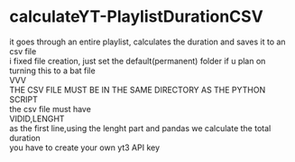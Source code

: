 # calculateYT-PlaylistDurationCSV<br />
it goes through an entire playlist, calculates the duration and saves it to an csv file<br />
i fixed file creation, just set the default(permanent) folder if u plan on turning this to a bat file <br />
VVV<br />
THE CSV FILE MUST BE IN THE SAME DIRECTORY AS THE PYTHON SCRIPT<br />
the csv file must have<br /> VIDID,LENGHT<br />
as the first line,using the lenght part and pandas we calculate the total duration<br />
you have to create your own yt3 API key<br />
